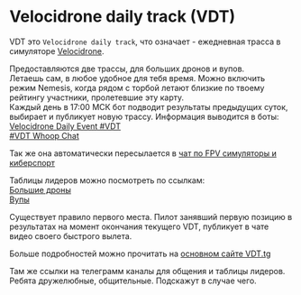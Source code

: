 # Velocidrone daily track (VDT)

VDT это `Velocidrone daily track`, что означает - ежедневная трасса в симуляторе [Velocidrone](https://www.velocidrone.com/).

Предоставляются две трассы, для больших дронов и вупов.  
Летаешь сам, в любое удобное для тебя время. Можно включить режим Nemesis, когда рядом с торбой летают близкие по твоему рейтингу участники, пролетевшие эту карту.  
Каждый день в 17:00 МСК бот подводит результаты предыдущих суток, выбирает и публикует новую трассу. Информация выводится в боты:  
[Velocidrone Daily Event #VDT](https://t.me/velocidrone)  
[#VDT Whoop Chat](https://t.me/velocidrone_whoop)

Так же она автоматически пересылается в [чат по FPV симуляторы и киберспорт](https://t.me/FpvCyberSport)

Таблицы лидеров можно посмотреть по ссылкам:  
[Большие дроны](https://vdt.tg/)  
[Вупы](https://vdt.tg/whoop/)  
 
Существует правило первого места. Пилот занявший первую позицию в результатах на момент окончания текущего VDT, публикует в чате видео своего быстрого вылета.

Больше подробностей можно прочитать на [основном сайте VDT.tg](https://vdt.tg/?help)

Там же ссылки на телеграмм каналы для общения и таблицы лидеров.  
Ребята дружелюбные, общительные. Подскажут в случае чего.

